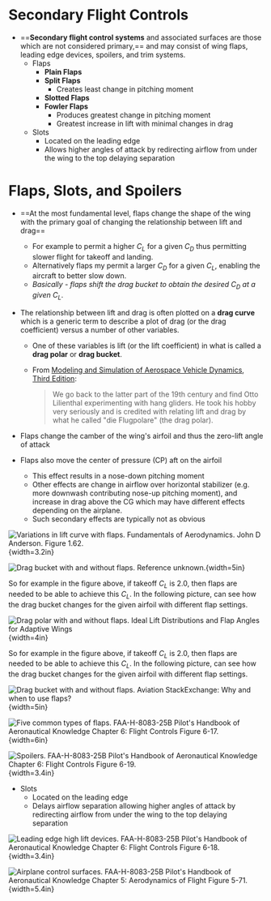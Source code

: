 # Secondary Flight Controls

* ==**Secondary flight control systems** and associated surfaces are those which are not considered primary,== and may consist of wing flaps, leading edge devices, spoilers, and trim systems.
  * Flaps
    * **Plain Flaps**
    * **Split Flaps**
      * Creates least change in pitching moment
    * **Slotted Flaps**
    * **Fowler Flaps**
      * Produces greatest change in pitching moment
      * Greatest increase in lift with minimal changes in drag
  * Slots
    * Located on the leading edge
    * Allows higher angles of attack by redirecting airflow from under the wing to the top delaying separation

# Flaps, Slots, and Spoilers

* ==At the most fundamental level, flaps change the shape of the wing with the primary goal of changing the relationship between lift and drag==
  * For example to permit a higher $C_{L}$ for a given $C_{D}$ thus permitting slower flight for takeoff and landing.
  * Alternatively flaps my permit a larger $C_{D}$ for a given $C_{L}$, enabling the aircraft to better slow down.
  * *Basically - flaps shift the drag bucket to obtain the desired $C_{D}$ at a given $C_{L}$*.
* The relationship between lift and drag is often plotted on a **drag curve** which is a generic term to describe a plot of drag (or the drag coefficient) versus a number of other variables.
  * One of these variables is lift (or the lift coefficient) in what is called a **drag polar** or **drag bucket**.
  * From [Modeling and Simulation of Aerospace Vehicle Dynamics, Third Edition](https://doi.org/10.2514/4.102509):

    > We go back to the latter part of the 19th century and find Otto Lilienthal experimenting with hang gliders. He took his hobby very seriously and is credited with relating lift and drag by what he called "die Flugpolare" (the drag polar).

* Flaps change the camber of the wing's airfoil and thus the zero-lift angle of attack
* Flaps also move the center of pressure (CP) aft on the airfoil
  * This effect results in a nose-down pitching moment
  * Other effects are change in airflow over horizontal stabilizer (e.g. more downwash contributing nose-up pitching moment), and increase in drag above the CG which may have different effects depending on the airplane.
  * Such secondary effects are typically not as obvious

![Variations in lift curve with flaps. Fundamentals of Aerodynamics. John D Anderson. Figure 1.62.](../../../img/anderson-figure-1-62-cl-alpha-flaps.png){width=3.2in}

![Drag bucket with and without flaps. Reference unknown.](../../../img/drag_bucket_1.gif){width=5in}

So for example in the figure above, if takeoff $C_{L}$ is 2.0, then flaps are needed to be able to achieve this $C_{L}$.
In the following picture, can see how the drag bucket changes for the given airfoil with different flap settings.

![Drag polar with and without flaps. [Ideal Lift Distributions and Flap Angles for Adaptive Wings](https://doi.org/10.2514/1.38713)](../../../img/drag-polar-doi-org-10-2514-1-38713.png){width=4in}

So for example in the figure above, if takeoff $C_{L}$ is 2.0, then flaps are needed to be able to achieve this $C_{L}$.
In the following picture, can see how the drag bucket changes for the given airfoil with different flap settings.

![Drag bucket with and without flaps. [Aviation StackExchange: Why and when to use flaps?](https://aviation.stackexchange.com/questions/5018/why-and-when-to-use-flaps/)](../../../img/drag_bucket_2.png){width=5in}

![Five common types of flaps. [FAA-H-8083-25B Pilot's Handbook of Aeronautical Knowledge](https://www.faa.gov/regulations_policies/handbooks_manuals/aviation/phak) [Chapter 6: Flight Controls](https://www.faa.gov/sites/faa.gov/files/regulations_policies/handbooks_manuals/aviation/phak/08_phak_ch6.pdf) Figure 6-17.](../../../img/phak/phak-figure-6-17-common-flaps.png){width=6in}

![Spoilers. [FAA-H-8083-25B Pilot's Handbook of Aeronautical Knowledge](https://www.faa.gov/regulations_policies/handbooks_manuals/aviation/phak) [Chapter 6: Flight Controls](https://www.faa.gov/sites/faa.gov/files/regulations_policies/handbooks_manuals/aviation/phak/08_phak_ch6.pdf) Figure 6-19.](../../../img/phak/phak-figure-6-19-spoilers.jpg){width=3.4in}

* Slots
  * Located on the leading edge
  * Delays airflow separation allowing higher angles of attack by redirecting airflow from under the wing to the top delaying separation

![Leading edge high lift devices. [FAA-H-8083-25B Pilot's Handbook of Aeronautical Knowledge](https://www.faa.gov/regulations_policies/handbooks_manuals/aviation/phak) [Chapter 6: Flight Controls](https://www.faa.gov/sites/faa.gov/files/regulations_policies/handbooks_manuals/aviation/phak/08_phak_ch6.pdf) Figure 6-18.](../../../img/phak/phak-figure-6-18-leading-edge-high-lift-devices.png){width=3.4in}

![Airplane control surfaces. [FAA-H-8083-25B Pilot's Handbook of Aeronautical Knowledge](https://www.faa.gov/regulations_policies/handbooks_manuals/aviation/phak) [Chapter 5: Aerodynamics of Flight](https://www.faa.gov/sites/faa.gov/files/regulations_policies/handbooks_manuals/aviation/phak/07_phak_ch5.pdf) Figure 5-71.](../../../img/phak/phak-figure-5-71-control-surfaces.jpg){width=5.4in}
